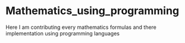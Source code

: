# Mathematics_using_programming
Here I am contributing every mathematics formulas and there implementation using programming languages
